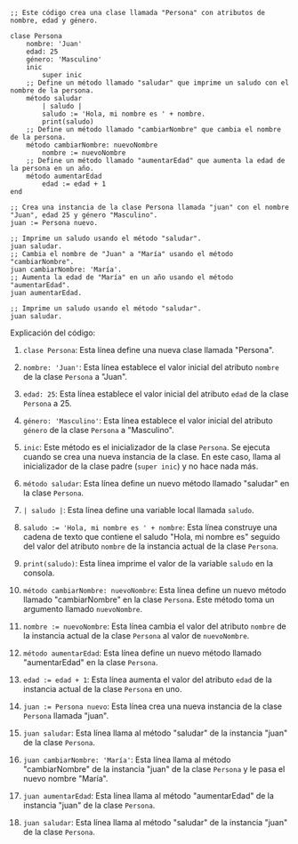 ```smalltalk
;; Este código crea una clase llamada "Persona" con atributos de nombre, edad y género.

clase Persona
    nombre: 'Juan'
    edad: 25
    género: 'Masculino'
    inic
        super inic
    ;; Define un método llamado "saludar" que imprime un saludo con el nombre de la persona.
    método saludar
        | saludo |
        saludo := 'Hola, mi nombre es ' + nombre.
        print(saludo)
    ;; Define un método llamado "cambiarNombre" que cambia el nombre de la persona.
    método cambiarNombre: nuevoNombre
        nombre := nuevoNombre
    ;; Define un método llamado "aumentarEdad" que aumenta la edad de la persona en un año.
    método aumentarEdad
        edad := edad + 1
end

;; Crea una instancia de la clase Persona llamada "juan" con el nombre "Juan", edad 25 y género "Masculino".
juan := Persona nuevo.

;; Imprime un saludo usando el método "saludar".
juan saludar.
;; Cambia el nombre de "Juan" a "María" usando el método "cambiarNombre".
juan cambiarNombre: 'María'.
;; Aumenta la edad de "María" en un año usando el método "aumentarEdad".
juan aumentarEdad.

;; Imprime un saludo usando el método "saludar".
juan saludar.
```

Explicación del código:

1. `clase Persona`: Esta línea define una nueva clase llamada "Persona".

2. `nombre: 'Juan'`: Esta línea establece el valor inicial del atributo `nombre` de la clase `Persona` a "Juan".

3. `edad: 25`: Esta línea establece el valor inicial del atributo `edad` de la clase `Persona` a 25.

4. `género: 'Masculino'`: Esta línea establece el valor inicial del atributo `género` de la clase `Persona` a "Masculino".

5. `inic`: Este método es el inicializador de la clase `Persona`. Se ejecuta cuando se crea una nueva instancia de la clase. En este caso, llama al inicializador de la clase padre (`super inic`) y no hace nada más.

6. `método saludar`: Esta línea define un nuevo método llamado "saludar" en la clase `Persona`.

7. `| saludo |`: Esta línea define una variable local llamada `saludo`.

8. `saludo := 'Hola, mi nombre es ' + nombre`: Esta línea construye una cadena de texto que contiene el saludo "Hola, mi nombre es" seguido del valor del atributo `nombre` de la instancia actual de la clase `Persona`.

9. `print(saludo)`: Esta línea imprime el valor de la variable `saludo` en la consola.

10. `método cambiarNombre: nuevoNombre`: Esta línea define un nuevo método llamado "cambiarNombre" en la clase `Persona`. Este método toma un argumento llamado `nuevoNombre`.

11. `nombre := nuevoNombre`: Esta línea cambia el valor del atributo `nombre` de la instancia actual de la clase `Persona` al valor de `nuevoNombre`.

12. `método aumentarEdad`: Esta línea define un nuevo método llamado "aumentarEdad" en la clase `Persona`.

13. `edad := edad + 1`: Esta línea aumenta el valor del atributo `edad` de la instancia actual de la clase `Persona` en uno.

14. `juan := Persona nuevo`: Esta línea crea una nueva instancia de la clase `Persona` llamada "juan".

15. `juan saludar`: Esta línea llama al método "saludar" de la instancia "juan" de la clase `Persona`.

16. `juan cambiarNombre: 'María'`: Esta línea llama al método "cambiarNombre" de la instancia "juan" de la clase `Persona` y le pasa el nuevo nombre "María".

17. `juan aumentarEdad`: Esta línea llama al método "aumentarEdad" de la instancia "juan" de la clase `Persona`.

18. `juan saludar`: Esta línea llama al método "saludar" de la instancia "juan" de la clase `Persona`.